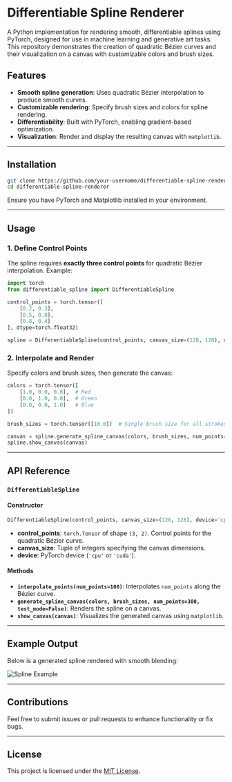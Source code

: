 # Differentiable Spline Renderer

A Python implementation for rendering smooth, differentiable splines using PyTorch, designed for use in machine learning and generative art tasks. This repository demonstrates the creation of quadratic Bézier curves and their visualization on a canvas with customizable colors and brush sizes.

## Features

- **Smooth spline generation**: Uses quadratic Bézier interpolation to produce smooth curves.
- **Customizable rendering**: Specify brush sizes and colors for spline rendering.
- **Differentiability**: Built with PyTorch, enabling gradient-based optimization.
- **Visualization**: Render and display the resulting canvas with `matplotlib`.

---

## Installation

```bash
git clone https://github.com/your-username/differentiable-spline-renderer.git
cd differentiable-spline-renderer
```

Ensure you have PyTorch and Matplotlib installed in your environment.

---

## Usage

### 1. Define Control Points
The spline requires **exactly three control points** for quadratic Bézier interpolation. Example:

```python
import torch
from differentiable_spline import DifferentiableSpline

control_points = torch.tensor([
    [0.2, 0.3],
    [0.5, 0.8],
    [0.8, 0.4]
], dtype=torch.float32)

spline = DifferentiableSpline(control_points, canvas_size=(128, 128), device='cpu')
```

### 2. Interpolate and Render
Specify colors and brush sizes, then generate the canvas:

```python
colors = torch.tensor([
    [1.0, 0.0, 0.0],  # Red
    [0.0, 1.0, 0.0],  # Green
    [0.0, 0.0, 1.0]   # Blue
])

brush_sizes = torch.tensor([10.0])  # Single brush size for all strokes

canvas = spline.generate_spline_canvas(colors, brush_sizes, num_points=300)
spline.show_canvas(canvas)
```

---

## API Reference

### `DifferentiableSpline`

#### Constructor
```python
DifferentiableSpline(control_points, canvas_size=(128, 128), device='cpu')
```
- **control_points**: `torch.Tensor` of shape `(3, 2)`. Control points for the quadratic Bézier curve.
- **canvas_size**: Tuple of integers specifying the canvas dimensions.
- **device**: PyTorch device (`'cpu'` or `'cuda'`).

#### Methods
- **`interpolate_points(num_points=100)`**: 
  Interpolates `num_points` along the Bézier curve.
- **`generate_spline_canvas(colors, brush_sizes, num_points=300, test_mode=False)`**: 
  Renders the spline on a canvas.
- **`show_canvas(canvas)`**: 
  Visualizes the generated canvas using `matplotlib`.

---

## Example Output

Below is a generated spline rendered with smooth blending:

![Spline Example]([splines.png](splines.png))

---

## Contributions

Feel free to submit issues or pull requests to enhance functionality or fix bugs.

---

## License

This project is licensed under the [MIT License](LICENSE).
